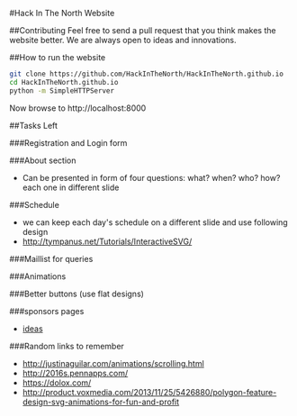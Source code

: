 #Hack In The North Website

##Contributing
Feel free to send a pull request that you think makes the website better. We are always open to ideas and innovations. 

##How to run the website
```bash
git clone https://github.com/HackInTheNorth/HackInTheNorth.github.io
cd HackInTheNorth.github.io
python -m SimpleHTTPServer
```

Now browse to http://localhost:8000

##Tasks Left

###Registration and Login form 

###About section
* Can be presented in form of four questions: what? when? who? how? each one in different slide

###Schedule 
* we can keep each day's schedule on a different slide and use following design 
* http://tympanus.net/Tutorials/InteractiveSVG/


###Maillist for queries

###Animations

###Better buttons (use flat designs)
 
###sponsors pages
* [ideas](https://www.hackerearth.com/getstarted-opensource/)

###Random links to remember

* http://justinaguilar.com/animations/scrolling.html
* http://2016s.pennapps.com/
* https://dolox.com/ 
* http://product.voxmedia.com/2013/11/25/5426880/polygon-feature-design-svg-animations-for-fun-and-profit


